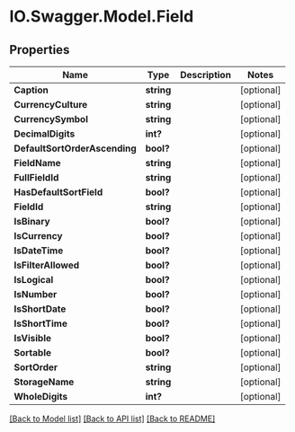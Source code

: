 # IO.Swagger.Model.Field
## Properties

Name | Type | Description | Notes
------------ | ------------- | ------------- | -------------
**Caption** | **string** |  | [optional] 
**CurrencyCulture** | **string** |  | [optional] 
**CurrencySymbol** | **string** |  | [optional] 
**DecimalDigits** | **int?** |  | [optional] 
**DefaultSortOrderAscending** | **bool?** |  | [optional] 
**FieldName** | **string** |  | [optional] 
**FullFieldId** | **string** |  | [optional] 
**HasDefaultSortField** | **bool?** |  | [optional] 
**FieldId** | **string** |  | [optional] 
**IsBinary** | **bool?** |  | [optional] 
**IsCurrency** | **bool?** |  | [optional] 
**IsDateTime** | **bool?** |  | [optional] 
**IsFilterAllowed** | **bool?** |  | [optional] 
**IsLogical** | **bool?** |  | [optional] 
**IsNumber** | **bool?** |  | [optional] 
**IsShortDate** | **bool?** |  | [optional] 
**IsShortTime** | **bool?** |  | [optional] 
**IsVisible** | **bool?** |  | [optional] 
**Sortable** | **bool?** |  | [optional] 
**SortOrder** | **string** |  | [optional] 
**StorageName** | **string** |  | [optional] 
**WholeDigits** | **int?** |  | [optional] 

[[Back to Model list]](../README.md#documentation-for-models) [[Back to API list]](../README.md#documentation-for-api-endpoints) [[Back to README]](../README.md)

